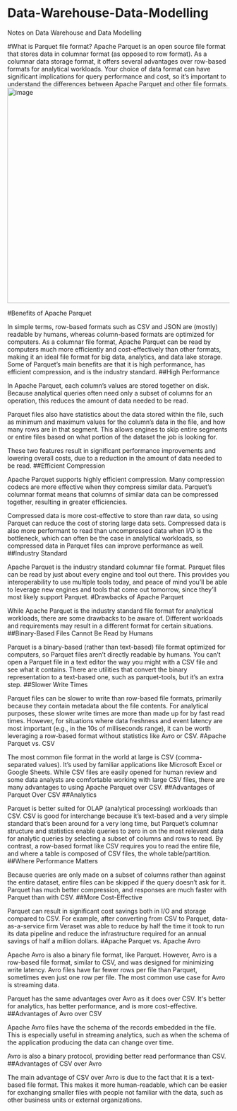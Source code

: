 # Data-Warehouse-Data-Modelling
Notes on Data Warehouse and Data Modelling

#What is Parquet file format?
Apache Parquet is an open source file format that stores data in columnar format (as opposed to row format). As a columnar data storage format, it offers several advantages over row-based formats for analytical workloads. Your choice of data format can have significant implications for query performance and cost, so it’s important to understand the differences between Apache Parquet and other file formats.
<img width="1161" height="487" alt="image" src="https://github.com/user-attachments/assets/e17a7dd1-26eb-49c0-aa6b-f35b24a3327d" />

#Benefits of Apache Parquet

In simple terms, row-based formats such as CSV and JSON are (mostly) readable by humans, whereas column-based formats are optimized for computers. As a columnar file format, Apache Parquet can be read by computers much more efficiently and cost-effectively than other formats, making it an ideal file format for big data, analytics, and data lake storage. Some of Parquet’s main benefits are that it is high performance, has efficient compression, and is the industry standard.
##High Performance

In Apache Parquet, each column’s values are stored together on disk. Because analytical queries often need only a subset of columns for an operation, this reduces the amount of data needed to be read.

Parquet files also have statistics about the data stored within the file, such as minimum and maximum values for the column’s data in the file, and how many rows are in that segment. This allows engines to skip entire segments or entire files based on what portion of the dataset the job is looking for.

These two features result in significant performance improvements and lowering overall costs, due to a reduction in the amount of data needed to be read.
##Efficient Compression

Apache Parquet supports highly efficient compression. Many compression codecs are more effective when they compress similar data. Parquet’s columnar format means that columns of similar data can be compressed together, resulting in greater efficiencies. 

Compressed data is more cost-effective to store than raw data, so using Parquet can reduce the cost of storing large data sets. Compressed data is also more performant to read than uncompressed data when I/O is the bottleneck, which can often be the case in analytical workloads, so compressed data in Parquet files can improve performance as well.
##Industry Standard

Apache Parquet is the industry standard columnar file format. Parquet files can be read by just about every engine and tool out there. This provides you interoperability to use multiple tools today, and peace of mind you’ll be able to leverage new engines and tools that come out tomorrow, since they’ll most likely support Parquet.
#Drawbacks of Apache Parquet

While Apache Parquet is the industry standard file format for analytical workloads, there are some drawbacks to be aware of. Different workloads and requirements may result in a different format for certain situations.
##Binary-Based Files Cannot Be Read by Humans

Parquet is a binary-based (rather than text-based) file format optimized for computers, so Parquet files aren’t directly readable by humans. You can’t open a Parquet file in a text editor the way you might with a CSV file and see what it contains. There are utilities that convert the binary representation to a text-based one, such as parquet-tools, but it’s an extra step. 
##Slower Write Times

Parquet files can be slower to write than row-based file formats, primarily because they contain metadata about the file contents. For analytical purposes, these slower write times are more than made up for by fast read times. However, for situations where data freshness and event latency are most important (e.g., in the 10s of milliseconds range), it can be worth leveraging a row-based format without statistics like Avro or CSV. 
#Apache Parquet vs. CSV

The most common file format in the world at large is CSV (comma-separated values). It’s used by familiar applications like Microsoft Excel or Google Sheets. While CSV files are easily opened for human review and some data analysts are comfortable working with large CSV files, there are many advantages to using Apache Parquet over CSV.
##Advantages of Parquet Over CSV
##Analytics

Parquet is better suited for OLAP (analytical processing) workloads than CSV. CSV is good for interchange because it’s text-based and a very simple standard that’s been around for a very long time, but Parquet’s columnar structure and statistics enable queries to zero in on the most relevant data for analytic queries by selecting a subset of columns and rows to read. By contrast, a row-based format like CSV requires you to read the entire file, and where a table is composed of CSV files, the whole table/partition.
##Where Performance Matters

Because queries are only made on a subset of columns rather than against the entire dataset, entire files can be skipped if the query doesn’t ask for it. Parquet has much better compression, and responses are much faster with Parquet than with CSV. 
##More Cost-Effective

Parquet can result in significant cost savings both in I/O and storage compared to CSV. For example, after converting from CSV to Parquet, data-as-a-service firm Veraset was able to reduce by half the time it took to run its data pipeline and reduce the infrastructure required for an annual savings of half a million dollars.
#Apache Parquet vs. Apache Avro

Apache Avro is also a binary file format, like Parquet. However, Avro is a row-based file format, similar to CSV, and was designed for minimizing write latency. Avro files have far fewer rows per file than Parquet, sometimes even just one row per file. The most common use case for Avro is streaming data. 

Parquet has the same advantages over Avro as it does over CSV. It's better for analytics, has better performance, and is more cost-effective.
##Advantages of Avro over CSV

Apache Avro files have the schema of the records embedded in the file. This is especially useful in streaming analytics, such as when the schema of the application producing the data can change over time.

Avro is also a binary protocol, providing better read performance than CSV.
##Advantages of CSV over Avro

The main advantage of CSV over Avro is due to the fact that it is a text-based file format. This makes it more human-readable, which can be easier for exchanging smaller files with people not familiar with the data, such as other business units or external organizations.

